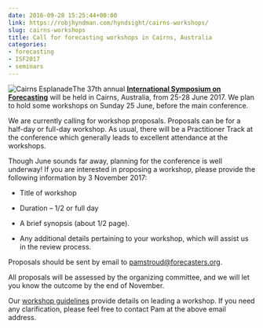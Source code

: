 ```yaml
---
date: 2016-09-28 15:25:44+00:00
link: https://robjhyndman.com/hyndsight/cairns-workshops/
slug: cairns-workshops
title: Call for forecasting workshops in Cairns, Australia
categories:
- forecasting
- ISF2017
- seminars
---
```


![Cairns Esplanade](https://upload.wikimedia.org/wikipedia/commons/e/e0/Cairns_Landscape.jpg)The 37th annual [**International Symposium on Forecasting**](http://forecasters.org/isf) will be held in Cairns, Australia, from 25-28 June 2017. We plan to hold some workshops on Sunday 25 June, before the main conference.<!-- more -->

We are currently calling for workshop proposals. Proposals can be for a half-day or full-day workshop. As usual, there will be a Practitioner Track at the conference which generally leads to excellent attendance at the workshops.

Though June sounds far away, planning for the conference is well underway! If you are interested in proposing a workshop, please provide the following information by 3 November 2017:




    
  * Title of workshop

    
  * Duration – 1/2 or full day

    
  * A brief synopsis (about 1/2 page).

    
  * Any additional details pertaining to your workshop, which will assist us in the review process.



Proposals should be sent by email to [pamstroud@forecasters.org](mailto:pamstroud@forecasters.org).

All proposals will be assessed by the organizing committee, and we will let you know the outcome by the end of November.

Our [workshop guidelines](/files/ISF_Workshop-Guidelines_2016.pdf) provide details on leading a workshop. If you need any clarification, please feel free to contact Pam at the above email address.


